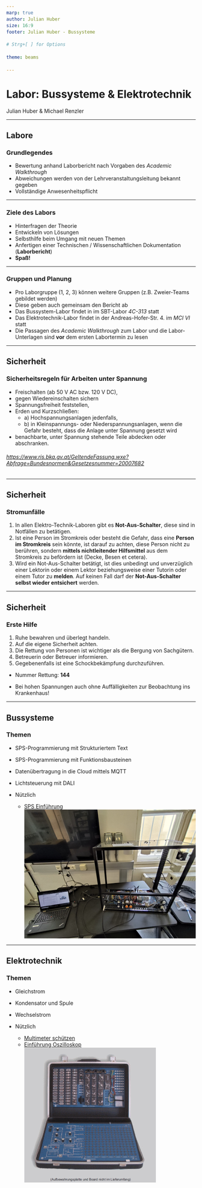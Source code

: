 ```yaml
---
marp: true
author: Julian Huber
size: 16:9
footer: Julian Huber - Bussysteme

# Strg+[ ] for Options

theme: beams

---
```


<!-- paginate: true -->



# Labor: Bussysteme & Elektrotechnik

<!-- _class: title -->

Julian Huber & Michael Renzler 

---

## Labore

### Grundlegendes

- Bewertung anhand Laborbericht nach Vorgaben des *Academic Walkthrough*
-  Abweichungen werden von der Lehrveranstaltungsleitung bekannt gegeben
- Vollständige Anwesenheitspflicht

---

### Ziele des Labors

- Hinterfragen der Theorie
- Entwickeln von Lösungen
- Selbsthilfe beim Umgang mit neuen Themen
- Anfertigen einer Technischen / Wissenschaftlichen Dokumentation (**Laborbericht**)
- **Spaß!**

---

### Gruppen und Planung

- Pro Laborgruppe (1, 2, 3) können weitere Gruppen (z.B. Zweier-Teams gebildet werden)
- Diese geben auch gemeinsam den Bericht ab
- Das Bussystem-Labor findet in im SBT-Labor *4C-313* statt
- Das Elektrotechnik-Labor findet in der Andreas-Hofer-Str. 4. im *MCI VI* statt
- Die Passagen des *Academic Walkthrough* zum Labor und die Labor-Unterlagen sind **vor** dem ersten Labortermin zu lesen


---

## Sicherheit


### Sicherheitsregeln für Arbeiten unter Spannung

- Freischalten (ab 50 V AC bzw. 120 V DC),
- gegen Wiedereinschalten sichern 
- Spannungsfreiheit feststellen,
- Erden und Kurzschließen:
    - a) Hochspannungsanlagen jedenfalls,
    - b) in Kleinspannungs- oder Niederspannungsanlagen, wenn die Gefahr besteht, dass die Anlage unter Spannung gesetzt wird
- benachbarte, unter Spannung stehende Teile abdecken oder abschranken.

###### https://www.ris.bka.gv.at/GeltendeFassung.wxe?Abfrage=Bundesnormen&Gesetzesnummer=20007682


---

## Sicherheit

### Stromunfälle

1. In allen Elektro-Technik-Laboren gibt es **Not-Aus-Schalter**, diese sind in Notfällen zu betätigen.
2. Ist eine Person im Stromkreis oder besteht die Gefahr, dass eine **Person im Stromkreis** sein könnte, ist darauf zu achten, diese Person nicht zu berühren, sondern **mittels nichtleitender Hilfsmittel** aus dem Stromkreis zu befördern ist (Decke, Besen et cetera).
3. Wird ein Not-Aus-Schalter betätigt, ist dies unbedingt und unverzüglich einer Lektorin oder einem Lektor beziehungsweise einer Tutorin oder einem Tutor zu **melden**. Auf keinen Fall darf der **Not-Aus-Schalter selbst wieder entsichert** werden.


---

## Sicherheit

### Erste Hilfe

1. Ruhe bewahren und überlegt handeln.
2. Auf die eigene Sicherheit achten.
3. Die Rettung von Personen ist wichtiger als die Bergung von Sachgütern.
4. Betreuerin oder Betreuer informieren.
5. Gegebenenfalls ist eine Schockbekämpfung durchzuführen.

- Nummer Rettung: **144**

- Bei hohen Spannungen auch ohne Auffälligkeiten zur Beobachtung ins Krankenhaus!



---

## Bussysteme

### Themen

- SPS-Programmierung mit Strukturiertem Text
- SPS-Programmierung mit Funktionsbausteinen
- Datenübertragung in die Cloud mittels MQTT
- Lichtsteuerung mit DALI

- Nützlich
    - [SPS Einführung](https://www.youtube.com/watch?v=GOFUsWc61Hk&list=PL2LjUivoqcmUNF4wfaZdWQEZm9ptpIFuw)
![bg right](images/IMG_20220513_143419.jpg)

---

## Elektrotechnik


### Themen

- Gleichstrom
- Kondensator und Spule
- Wechselstrom

- Nützlich
    - [Multimeter schützen](https://www.youtube.com/watch?v=KOTmfqc9nzU)
    - [Einführung Oszilloskop](https://www.youtube.com/watch?v=lI-zZ85lKco)
![bg right](images/8182.15-p.gif)
